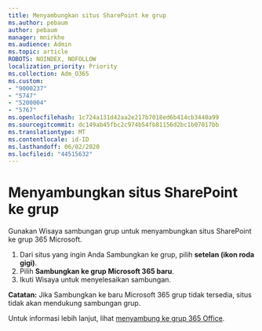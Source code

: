 ```yaml
---
title: Menyambungkan situs SharePoint ke grup
ms.author: pebaum
author: pebaum
manager: mnirkhe
ms.audience: Admin
ms.topic: article
ROBOTS: NOINDEX, NOFOLLOW
localization_priority: Priority
ms.collection: Adm_O365
ms.custom:
- "9000237"
- "5747"
- "5200004"
- "5767"
ms.openlocfilehash: 1c724a131d42aa2e217b7018ed6b414cb3440a99
ms.sourcegitcommit: dc149ab45fbc2c974b54fb81156d2bc1b07017bb
ms.translationtype: MT
ms.contentlocale: id-ID
ms.lasthandoff: 06/02/2020
ms.locfileid: "44515632"
---
```

# <a name="connect-a-sharepoint-site-to-a-group"></a>Menyambungkan situs SharePoint ke grup

Gunakan Wisaya sambungan grup untuk menyambungkan situs SharePoint ke grup 365 Microsoft.

1. Dari situs yang ingin Anda Sambungkan ke grup, pilih **setelan (ikon roda gigi)**.
2. Pilih **Sambungkan ke grup Microsoft 365 baru**.
3. Ikuti Wisaya untuk menyelesaikan sambungan.

**Catatan:**  Jika Sambungkan ke baru Microsoft 365 grup tidak tersedia, situs tidak akan mendukung sambungan grup.

Untuk informasi lebih lanjut, lihat [menyambung ke grup 365 Office](https://docs.microsoft.com/sharepoint/dev/transform/modernize-connect-to-office365-group).